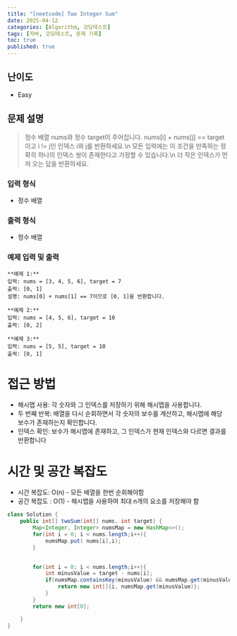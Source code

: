 ```yaml
---
title: "[neetcode] Two Integer Sum"
date: 2025-04-12
categories: [Algorithm, 코딩테스트]
tags: [자바, 코딩테스트, 문제 기록]
toc: true
published: true
---
```


## 난이도 
- Easy

## 문제 설명
> 정수 배열 nums와 정수 target이 주어집니다. nums[i] + nums[j] == target이고 i != j인 인덱스 i와 j를 반환하세요.\n
> 모든 입력에는 이 조건을 만족하는 정확히 하나의 인덱스 쌍이 존재한다고 가정할 수 있습니다.\n
> 더 작은 인덱스가 먼저 오는 답을 반환하세요.

### 입력 형식
- 정수 배열

### 출력 형식
- 정수 배열


### 예제 입력 및 출력
```plaintext
**예제 1:**
입력: nums = [3, 4, 5, 6], target = 7
출력: [0, 1]
설명: nums[0] + nums[1] == 7이므로 [0, 1]을 반환합니다.
```
```plaintext
**예제 2:**
입력: nums = [4, 5, 6], target = 10
출력: [0, 2]
```
```plaintext
**예제 3:**
입력: nums = [5, 5], target = 10
출력: [0, 1]
```

# 접근 방법
- 해시맵 사용: 각 숫자와 그 인덱스를 저장하기 위해 해시맵을 사용합니다.
- 두 번째 반복: 배열을 다시 순회하면서 각 숫자의 보수를 계산하고, 해시맵에 해당 보수가 존재하는지 확인합니다.
- 인덱스 확인: 보수가 해시맵에 존재하고, 그 인덱스가 현재 인덱스와 다르면 결과를 반환합니다
# 시간 및 공간 복잡도
- 시간 복잡도: O(n) - 모든 배열을 한번 순회해야함
- 공간 복잡도 : O(1) - 해시맵을 사용하여 최대 n개의 요소를 저장해야 함


```java
class Solution {
    public int[] twoSum(int[] nums, int target) {
        Map<Integer, Integer> numsMap = new HashMap<>();
        for(int i = 0; i < nums.length;i++){
            numsMap.put( nums[i],i);
        }

        
        for(int i = 0; i < nums.length;i++){
            int minusValue = target - nums[i];
            if(numsMap.containsKey(minusValue) && numsMap.get(minusValue) != i){
                return new int[]{i, numsMap.get(minusValue)};
            }
        }
        return new int[0];

    }
}

```